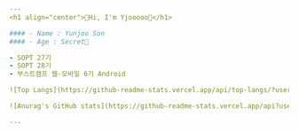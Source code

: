 ```yaml
---
<h1 align="center">🐳Hi, I'm Yjooooo🐳</h1>

#### - Name : Yunjoo Son
#### - Age : Secret🤫

- SOPT 27기
- SOPT 28기
- 부스트캠프 웹·모바일 6기 Android

![Top Langs](https://github-readme-stats.vercel.app/api/top-langs/?username=yjooooo&theme=radical&layout=compact)

![Anurag's GitHub stats](https://github-readme-stats.vercel.app/api?username=yjooooo&count_private=true&theme=radical&show_icons=true)

---
```

